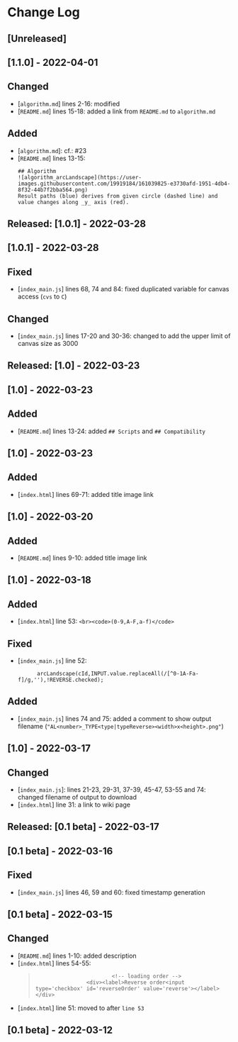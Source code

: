 # Change Log 
## [Unreleased]

## [1.1.0] - 2022-04-01
## Changed
- [`algorithm.md`] lines 2-16: modified
- [`README.md`] lines 15-18: added a link from `README.md` to `algorithm.md`

## Added
- [`algorithm.md`]: cf.: #23
- [`README.md`] lines 13-15:  
  ```
  ## Algorithm
  ![algorithm_arcLandscape](https://user-images.githubusercontent.com/19919184/161039825-e3730afd-1951-4db4-8f32-44b7f2bba564.png)  
  Result paths (blue) derives from given circle (dashed line) and value changes along _y_ axis (red).
  ```

## Released: [1.0.1] - 2022-03-28
## [1.0.1] - 2022-03-28
## Fixed
- [`index_main.js`] lines 68, 74 and 84: fixed duplicated variable for canvas access (`cvs` to `C`)

## Changed
- [`index_main.js`] lines 17-20 and 30-36: changed to add the upper limit of canvas size as 3000 

## Released: [1.0] - 2022-03-23
## [1.0] - 2022-03-23
## Added
- [`README.md`] lines 13-24: added `## Scripts` and `## Compatibility`

## [1.0] - 2022-03-23
## Added
- [`index.html`] lines 69-71: added title image link

## [1.0] - 2022-03-20
## Added
- [`README.md`] lines 9-10: added title image link

## [1.0] - 2022-03-18
## Added
- [`index.html`] line 53: `<br><code>(0-9,A-F,a-f)</code>`

## Fixed
- [`index_main.js`] line 52:  
  ```
   		arcLandscape(cId,INPUT.value.replaceAll(/[^0-1A-Fa-f]/g,''),!REVERSE.checked);
  ```

## Added
- [`index_main.js`] lines 74 and 75: added a comment to show output filename (`"AL<number>_TYPE<type|typeReverse><width>x<height>.png"`)

## [1.0] - 2022-03-17
## Changed
- [`index_main.js`]: lines 21-23, 29-31, 37-39, 45-47, 53-55 and 74: changed filename of output to download
- [`index.html`] line 31: a link to wiki page

## Released: [0.1 beta] - 2022-03-17
## [0.1 beta] - 2022-03-16
## Fixed
- [`index_main.js`] lines 46, 59 and 60: fixed timestamp generation

## [0.1 beta] - 2022-03-15
## Changed
- [`README.md`] lines 1-10: added description
- [`index.html`] lines 54-55:  
  >```
  > 						<!-- loading order -->
  >					<div><label>Reverse order<input type='checkbox' id='reverseOrder' value='reverse'></label></div>
  >```
- [`index.html`] line 51: moved to after `line 53`

## [0.1 beta] - 2022-03-12
